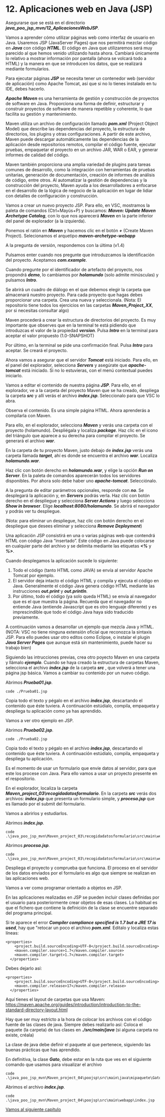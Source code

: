 # 12. Aplicaciones web en Java (JSP)

Asegurarse que se está en el directorio ***java_poo_jsp_mvn/12_AplicacionesWebJSP***.

Vamos a aprender cómo utilizar páginas web como interfaz de usuario en Java. Usaremos JSP (JavaServer Pages) que nos permitirá mezclar código en ***Java*** con código ***HTML***. El código en Java que utilizaremos será muy parecido al que hemos venido utilizando hasta ahora. Cambiará únicamente lo relativo a mostrar información por pantalla (ahora se volcará todo a HTML) y la manera en que se introducen los datos, que se realizará mediante formularios.

Para ejecutar páginas ***JSP*** se necesita tener un contenedor web (servidor de aplicación) como Apache Tomcat, así que si no lo tienes instalado en tu IDE, debes hacerlo. 

***Apache Maven*** es una herramienta de gestión y construcción de proyectos de software en Java. Proporciona una forma de definir, estructurar y construir proyectos de software de manera repetible y coherente, lo que facilita su gestión y mantenimiento.

Maven utiliza un archivo de configuración llamado ***pom.xml*** (Project Object Model) que describe las dependencias del proyecto, la estructura de directorios, los plugins y otras configuraciones. A partir de este archivo, Maven puede descargar automáticamente las dependencias de la aplicación desde repositorios remotos, compilar el código fuente, ejecutar pruebas, empaquetar el proyecto en un archivo JAR, WAR o EAR, y generar informes de calidad del código.

Maven también proporciona una amplia variedad de plugins para tareas comunes de desarrollo, como la integración con herramientas de pruebas unitarias, generación de documentación, creación de informes de análisis de código, entre otros. Al automatizar la gestión de dependencias y la construcción del proyecto, Maven ayuda a los desarrolladores a enfocarse en el desarrollo de la lógica de negocio de la aplicación en lugar de lidiar con detalles de configuración y construcción.

Vamos a crear un nuevo proyecto JSP. Para ello, en VSC, mostramos la paleta de comandos (Ctrl+Mayús+P) y buscamos: ***Maven: Update Maven Archetype Catalog***, con lo que nos aparecerá ***Maven*** en la parte inferior del panel de explorador (a la izquierda).

Ponemos el ratón en ***Maven*** y hacemos clic en el botón ***+*** (Create Maven Project). Selecionamos el arquetipo ***maven-archetype-webapp***

A la pregunta de versión, respondemos con la última (v1.4)

Pulsamos enter cuando nos pregunte que introduzcamos la identificación del proyecto. Aceptamos ***com.example***.

Cuando pregunte por el identificador de artefacto del proyecto, nos propondrá  ***demo***, lo cambiamos por ***holamundo*** (solo admite minúsculas) y pulsamos ***Intro***.

Se abrirá un cuadro de diálogo en el que debemos elegir la carpeta que almacenará nuestro proyecto. Para cada proyecto que hagas debes proporcionar una carpeta.  Crea una nueva y seleccionala.
(Nota: El repositorio tiene todos los ejercicios en las carpetas ***Maven_Project_XX***, por si necesitas consultar algo)

Maven procederá a crear la estructura de directorios del proyecto. Es muy importante que observes que en la terminal te está pidiendo que introduzcas el valor de la propiedad ***version***. Pulsa ***Intro*** en la terminal para aceptar el valor propuesto (1.0-SNAPSHOT)

Por último, en la terminal se pide una confirmación final. Pulsa ***Intro*** para aceptar. Se creará el proyecto.

Ahora vamos a asegurar que el servidor ***Tomcat*** está iniciado. Para ello, en el panel del explorador, selecciona ***Servers*** y asegúrate que ***apache-tomcat*** está iniciado. Si no lo estuvieras, con el menú contextual puedes iniciarlo.

Vamos a editar el contenido de nuestra página ***JSP***. Para ello, en el explorador, ve a la carpeta del proyecto Maven que se ha creado, despliega la carpeta ***src*** y allí verás el archivo ***index.jsp***. Seleccionalo para que VSC lo abra.

Observa el contenido. Es una simple página HTML. Ahora aprenderás a compilarla con Maven. 

Para ello, en el explorador, selecciona ***Maven*** y verás una carpeta con el proyecto (holamundo). Despliégala y localiza ***package***. Haz clic en el icono del triángulo que aparece a su derecha para compilar el proyecto. Se generará el archivo ***war***.

En la carpeta de tu proyecto Maven, justo debajo de ***index.jsp*** verás una carpeta llamada ***target***, ahí es donde se encuentra el archivo ***war***. Localiza ***holamundo.war***.

Haz clic con botón derecho en ***holamundo.war***, y elige la opción ***Run on Server***. En la paleta de comandos aparecerán todos los servidores disponibles. Por ahora solo debe haber uno ***apache-tomcat***. Selecciónalo.

A la pregunta  de editar parámetros opcionales, responde con ***no***. Se desplegará la aplicación y, en ***Servers*** podrás verla. Haz clic con botón derecho en el despliegue y selecciona ***Server Actions*** y luego selecciona ***Show in browser***. Elige ***localhost:8080/holamundo***. Se abrirá el navegador y podrás ver tu despliegue.

(Nota: para eliminar un despliegue, haz clic con botón derecho en el despliegue que desees eliminar y selecciona ***Remove Deployment***)


Una aplicación JSP consistirá en una o varias páginas web que contendrá HTML con código Java “insertado”. Este código en Java puede
colocarse en cualquier parte del archivo y se delimita mediante las etiquetas ***<%*** y ***%>***.

Cuando desplegamos la aplicación sucede lo siguiente:

1. Todo el código (tanto HTML como JAVA) se envía al servidor Apache Tomcat por ejemplo.
2. El servidor deja intacto el código HTML y compila y ejecuta el código en Java. Generalmente el código Java genera código HTML mediante las instrucciones ***out.print*** y ***out.println***.
3. Por último, todo el código (ya solo queda HTML) se envía al navegador que es el que muestra la página. Recuerda que el navegador no entiende Java (entiende Javascript que es otro lenguaje diferente) y es imprescindible que todo el código Java haya sido traducido previamente.

A continuación vamos a desarrollar un ejemplo que mezcla Java y HTML.
(NOTA: VSC no tiene ninguna extensión oficial que reconozca la sintaxis JSP. Para ello puedes usar otro editos como Eclipse, o instalar el plugin ***Java Server Pages*** que aunque está sin mantenimiento, puede hacer su trabajo bien)

Siguiendo las intrucciones previas, crea otro poyecto Maven en una carpeta y llámalo ***ejemplo***. Cuando se haya creado la estructura de carpetas Maven, selecciona el archivo ***index.jsp*** de la carpeta ***src*** , que volverá a tener una página jsp básica. Vamos a cambiar su contenido por un nuevo código.

Abrimos ***Prueba01.jsp***.

```
code ./Prueba01.jsp
```

Copia todo el texto y pégalo en el archivo ***index.jsp***, descartando el contenido que éste tuviera. A continuación estúdialo, compila, empaqueta y despliega tu aplicación como ya has aprendido.

Vamos a ver otro ejemplo en JSP.

Abrimos ***Prueba02.jsp***.

```
code ./Prueba02.jsp
```

Copia todo el texto y pégalo en el archivo ***index.jsp***, descartando el contenido que éste tuviera. A continuación estúdialo, compila, empaqueta y despliega tu aplicación.


Es el momento de usar un formulario que envíe datos al servidor, para que este los procese con Java. Para ello vamos a usar un proyecto presente en el respositorio. 

En el explorador, localiza la carpeta ***Maven_project_03\recogidadatosformulario***. En la carpeta ***src*** verás dos archivos: ***index.jsp*** que presenta un formulario simple, y ***procesa.jsp*** que es llamado por el submit del formulario.

Vamos a abrirlos y estudiarlos.

Abrimos ***index.jsp***.

```
code .\java_poo_jsp_mvn\Maven_project_03\recogidadatosformulario\src\main\webapp\index.jsp
```

Abrimos ***procesa.jsp***.

```
code .\java_poo_jsp_mvn\Maven_project_03\recogidadatosformulario\src\main\webapp\procesa.jsp
```

Despliega el proyecto y comprueba que funciona. El proceso en el servidor de los datos enviados por el formulario es algo que siempre se realizan en las aplicaciones web. 

Vamos a ver como programar orientado a objetos en JSP.

En las aplicaciones realizadas en JSP se pueden incluir clases definidas por el usuario para posteriormente crear objetos de esas clases. Lo habitual es que el fichero que contiene la definición de la clase se encuentre separado del programa principal.


Si te aparece el error ***Compiler compliance specified is 1.7 but a JRE 17 is used***, hay que "retocar un poco el archivo ***pom.xml***. Editalo y localiza estas líneas:

```
<properties>
    <project.build.sourceEncoding>UTF-8</project.build.sourceEncoding>
    <maven.compiler.source>1.7</maven.compiler.source>
    <maven.compiler.target>1.7</maven.compiler.target>
  </properties>
```

Debes dejarlo así:
```
<properties>
    <project.build.sourceEncoding>UTF-8</project.build.sourceEncoding>
    <maven.compiler.release>17</maven.compiler.release>
  </properties>
```

Aquí tienes el layout de carpetas que usa Maven: https://maven.apache.org/guides/introduction/introduction-to-the-standard-directory-layout.html

Hay que ser muy estricto a la hora de colocar los archivos con el código fuente de las clases de java. Siempre debes realizarlo así:
Coloca el paquete (la carpeta) de tus clases en ***./src/main/java*** (si alguna carpeta no existe, créala)

La clase de java debe definir el paquete al que pertenece, siguiendo las buenas prácticas que has aprendido.

En definitiva, la clase ***Gato***, debe estar en la ruta que ves en el siguiente comando que usamos para visualizar el archivo

```
code .\java_poo_jsp_mvn\Maven_project_04\poojsp\src\main\java\mipaquete\Gato.java
```

Abrimos el archivo ***index.jsp***.

```
code .\java_poo_jsp_mvn\Maven_project_04\poojsp\src\main\webapp\index.jsp
```



[Vamos al siguiente capítulo](../13_MySQL_JDBC/_Contenido.md)


